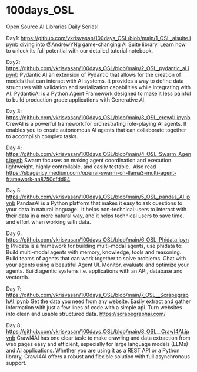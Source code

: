 # 100days_OSL
Open Source AI Libraries Daily Series!

Day1: https://github.com/vkrisvasan/100days_OSL/blob/main/1_OSL_aisuite.ipynb diving into @AndrewYNg game-changing AI Suite library. Learn how to unlock its full potential with our detailed tutorial notebook.

Day2: https://github.com/vkrisvasan/100days_OSL/blob/main/2_OSL_pydantic_ai.ipynb Pydantic AI an extension of Pydantic that allows for the creation of models that can interact with AI systems. It provides a way to define data structures with validation and serialization capabilities while integrating with AI. PydanticAI is a Python Agent Framework designed to make it less painful to build production grade applications with Generative AI.

Day 3:  https://github.com/vkrisvasan/100days_OSL/blob/main/3_OSL_crewAI.ipynb CrewAI is a powerful framework for orchestrating role-playing AI agents. It enables you to create autonomous AI agents that can collaborate together to accomplish complex tasks.

Day 4: https://github.com/vkrisvasan/100days_OSL/blob/main/4_OSL_Swarm_Agent.ipynb Swarm focuses on making agent coordination and execution lightweight, highly controllable, and easily testable.  Also read https://sbagency.medium.com/openai-swarm-on-llama3-multi-agent-framework-aa8750cfdd94 

Day 5: https://github.com/vkrisvasan/100days_OSL/blob/main/5_OSL_pandas_AI.ipynb PandasAI is a Python platform that makes it easy to ask questions to your data in natural language.  It helps non-technical users to interact with their data in a more natural way, and it helps technical users to save time, and effort when working with data.

Day 6: https://github.com/vkrisvasan/100days_OSL/blob/main/6_OSL_Phidata.ipynb  Phidata is a framework for building multi-modal agents, use phidata to: Build multi-modal agents with memory, knowledge, tools and reasoning. Build teams of agents that can work together to solve problems. Chat with your agents using a beautiful Agent UI. Monitor, evaluate and optimize your agents. Build agentic systems i.e. applications with an API, database and vectordb.

Day 7: https://github.com/vkrisvasan/100days_OSL/blob/main/7_OSL__ScrapegraphAI.ipynb Get the data you need from any website. Easily extract and gather information with just a few lines of code with a simple api. Turn websites into clean and usable structured data. https://scrapegraphai.com/

Day 8: https://github.com/vkrisvasan/100days_OSL/blob/main/8_OSL__Crawl4AI.ipynb  Crawl4AI has one clear task: to make crawling and data extraction from web pages easy and efficient, especially for large language models (LLMs) and AI applications. Whether you are using it as a REST API or a Python library, Crawl4AI offers a robust and flexible solution with full asynchronous support. 
